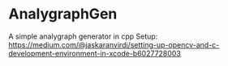 # AnalygraphGen
A simple analygraph generator in cpp
Setup:
https://medium.com/@jaskaranvirdi/setting-up-opencv-and-c-development-environment-in-xcode-b6027728003

